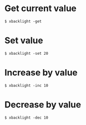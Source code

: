 # Get current value
```shell
$ xbacklight -get
```

# Set value
```shell
$ xbacklight -set 20
```

# Increase by value
```shell
$ xbacklight -inc 10
```

# Decrease by value
```shell
$ xbacklight -dec 10
```
